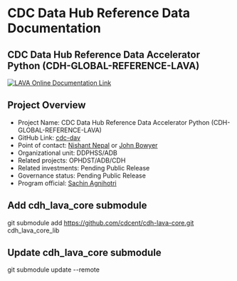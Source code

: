 # CDC Data Hub Reference Data Documentation

## CDC Data Hub Reference Data Accelerator Python (CDH-GLOBAL-REFERENCE-LAVA)

[![LAVA Online Documentation Link](docs/_images/web/doc_hero_0.png)](https://sturdy-adventure-1wgqqnz.pages.github.io/)

## Project Overview

- Project Name: CDC Data Hub Reference Data Accelerator Python (CDH-GLOBAL-REFERENCE-LAVA)
- GitHub Link: [cdc-dav](https://github.com/cdcent/cdh-global-reference)
- Point of contact: [Nishant Nepal](mailto:tyf7@cdc.gov) or [John Bowyer](mailto:zfi4@cdc.gov)
- Organizational unit: DDPHSS/ADB
- Related projects: OPHDST/ADB/CDH
- Related investments:  Pending Public Release
- Governance status: Pending Public Release
- Program official:  [Sachin Agnihotri](mailto:sax5@cdc.gov)
 
## Add cdh_lava_core submodule

git submodule add https://github.com/cdcent/cdh-lava-core.git cdh_lava_core_lib

## Update cdh_lava_core submodule

git submodule update --remote






